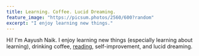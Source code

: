 ```yaml
---
title: Learning. Coffee. Lucid Dreaming.
feature_image: "https://picsum.photos/2560/600?random"
excerpt: "I enjoy learning new things."
---
```


Hi! I'm Aayush Naik. I enjoy learning new things (especially learning about learning), drinking
coffee, [reading](/bookshelf/), self-improvement, and lucid dreaming.
